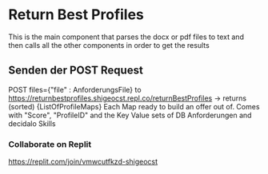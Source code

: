 # Return Best Profiles

This is the main component that parses the docx or pdf files to text and then calls all the other components in order to get the results

## Senden der POST Request

POST files={"file" : AnforderungsFile} to https://returnbestprofiles.shigeocst.repl.co/returnBestProfiles -> returns (sorted) {ListOfProfileMaps}
Each Map ready to build an offer out of. Comes with "Score", "ProfileID" and the Key Value sets of DB Anforderungen and decidalo Skills

### Collaborate on Replit

https://replit.com/join/vmwcutfkzd-shigeocst
